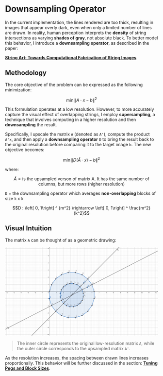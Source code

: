 # Downsampling Operator

In the current implementation, the lines rendered are too thick, resulting in images that appear overly dark, even when only a limited number of lines are drawn. In reality, human perception interprets the **density** of string intersections as varying **shades of gray**, not absolute black. To better model this behavior, I introduce a **downsampling operator**, as described in the paper:

[**String Art: Towards Computational Fabrication of String Images**](https://www.researchgate.net/publication/322766118_String_Art_Towards_Computational_Fabrication_of_String_Images)

## Methodology

The core objective of the problem can be expressed as the following minimization:

```math
\min{\| A \cdot x - b \|^2}
```

This formulation operates at a low resolution. However, to more accurately capture the visual effect of overlapping strings, I employ **supersampling**, a technique that involves computing in a higher resolution and then **downsampling** the result.

Specifically, I upscale the matrix `A` (denoted as `A'`), compute the product `A'x`, and then apply a **downsampling operator** `D` to bring the result back to the original resolution before comparing it to the target image `b`. The new objective becomes:

```math
\min{\| D(\bar{A} \cdot x) - b \|^2}
```

where:

```math
\bar{A} = \text{is the upsampled verson of matrix A. It has the same number of columns, but more rows (higher resolution)}
```

`D` = the downsampling operator which averages **non-overlapping** blocks of size `k` x `k`

```math
D : \left[ 0, 1\right] ^ {m^2} \rightarrow \left[ 0, 1\right] ^ \frac{m^2}{k^2}
```

## Visual Intuition

The matrix `A` can be thought of as a geometric drawing:

![Upsampling figure](../assets/upsampling.png)

> The inner circle represents the original low-resolution matrix `A`, while the outer circle corresponds to the upsampled matrix `A'`.

As the resolution increases, the spacing between drawn lines increases proportionally. This behavior will be further discussed in the section: [**Tuning Pegs and Block Sizes**](./15_tuning_pegs_and_block_sizes.md).
